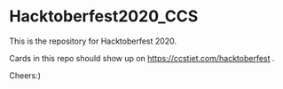 # Hacktoberfest2020_CCS
This is the repository for Hacktoberfest 2020.

Cards in this repo should show up on https://ccstiet.com/hacktoberfest .

Cheers:)

